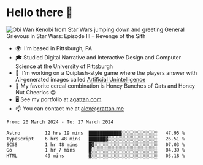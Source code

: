 <!--
**GameDog9988/GameDog9988** is a ✨ _special_ ✨ repository because its `README.md` (this file) appears on your GitHub profile.

Here are some ideas to get you started:

- 🔭 I’m currently working on ...
- 🌱 I’m currently learning ...
- 👯 I’m looking to collaborate on ...
- 🤔 I’m looking for help with ...
- 💬 Ask me about ...
- 📫 How to reach me: ...
- 😄 Pronouns: ...
- ⚡ Fun fact: ...
-->



Hello there 👋
==================================

![Obi Wan Kenobi from Star Wars jumping down and greeting General Grievous in Star Wars: Episode III – Revenge of the Sith](https://github.com/agrattan0820/agrattan0820/assets/51346343/689e56eb-29be-46a5-a079-28ea727b5f7e)


- 🌍  I'm based in Pittsburgh, PA
- 🎓  Studied Digital Narrative and Interactive Design and Computer Science at the University of Pittsburgh
- 👾  I'm working on a Quiplash-style game where the players answer with AI-generated images called [Artificial Unintelligence](https://github.com/agrattan0820/artificial-unintelligence)
- 🥣  My favorite cereal combination is Honey Bunches of Oats and Honey Nut Cheerios 😋
- 🖥️  See my portfolio at [agattan.com](http://agrattan.com/)
- 📫  You can contact me at [alex@grattan.me](mailto:alex@grattan.me)

<!--START_SECTION:waka-->

```txt
From: 20 March 2024 - To: 27 March 2024

Astro         12 hrs 19 mins  ████████████░░░░░░░░░░░░░   47.95 %
TypeScript    6 hrs 48 mins   ██████▓░░░░░░░░░░░░░░░░░░   26.51 %
SCSS          1 hr 48 mins    █▓░░░░░░░░░░░░░░░░░░░░░░░   07.03 %
Go            1 hr 7 mins     █░░░░░░░░░░░░░░░░░░░░░░░░   04.39 %
HTML          49 mins         ▓░░░░░░░░░░░░░░░░░░░░░░░░   03.18 %
```

<!--END_SECTION:waka-->
